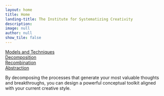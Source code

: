 ```yaml
---
layout: home
title: Home
landing-title: The Institute for Systematizing Creativity
description:
image: null
author: null
show_tile: false
---
```



<a href="https://jeremynixon.github.io/creativity/2018/06/09/systematizing-creativity-models-and-techniques.html">Models and Techniques</a>  
<a href="https://jeremynixon.github.io/creativity/2018/06/18/decomposition.html">Decomposition</a>  
<a href="https://jeremynixon.github.io/creativity/2018/06/12/recombination.html">Recombination</a>  
<a href="https://jeremynixon.github.io/creativity/2018/06/12/abstract-and-generalize.html">Abstraction</a>  
<!-- Blog Posts  
The Creativity Literature -->


By decomposing the processes that generate your most valuable thoughts and breakthroughs, you can design a powerful conceptual toolkit aligned with your current creative style.

